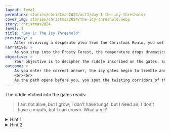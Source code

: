 ```yaml
---
layout: level
permalink: stories/christmas2024/act1/day-1-the-icy-threshold/
cover_img: stories/christmas2024/the-icy-threshold.webp
story: christmas2024
level: 1
title: "Day 1: The Icy Threshold"
previosly: >
    After receiving a desperate plea from the Christmas Realm, you set out on a quest to restore the fading Christmas Spirit. The first step in your journey leads you to the edge of the Frosty Forest, a once-beautiful place now engulfed in a bone-chilling cold.
narrative: >
    As you step into the Frosty Forest, the temperature drops dramatically. The trees, once green and full of life, are now coated in thick layers of frost. A dense fog rolls in, obscuring your path, and the only sound is the crunch of snow beneath your feet. You decide to approach the towering gates of the Guardian’s keep. Carved into the gate is an ancient riddle, the key to unlocking the entrance and beginning your quest.
objective: >
    Your objective is to decipher the riddle inscribed on the gates. Solving it will open the way forward, allowing you to enter the keep and continue your journey to reclaim the Ember of Warmth.
outcome: >
    As you enter the correct answer, the icy gates begin to tremble and groan, slowly revealing the path beyond. The fog begins to clear, and you step forward, ready to face whatever challenges lie ahead.
    <br><br>
    As the path opens before you, you spot the twisting corridors of the Frozen Labyrinth. When you get there, you will have to navigate this ever-changing maze to draw closer to the Ember of Warmth and its imprisoned Guardian.
---
```


The riddle etched into the gates reads:

> I am not alive, but I grow; I don’t have lungs, but I need air; I don’t have a mouth, but I can drown. What am I?


<details>
 <summary>Hint 1</summary>
 "I thrive on fuel but vanish in water."
</details>

<details>
 <summary>Hint 2</summary>
 "I'm used to warm homes and light the way in darkness."
</details>
